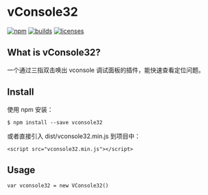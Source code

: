 # vConsole32

[![npm][npm]][npm-url]
[![builds][builds]][builds-url]
[![licenses][licenses]][licenses-url]

## What is vConsole32?

一个通过三指双击唤出 vconsole 调试面板的插件，能快速查看定位问题。

## Install

使用 npm 安装：
```
$ npm install --save vconsole32
```

或者直接引入 dist/vconsole32.min.js 到项目中：
```
<script src="vconsole32.min.js"></script>
```

## Usage

```
var vconsole32 = new VConsole32()
```

[npm]: https://img.shields.io/npm/v/32console.svg
[npm-url]: https://npmjs.com/package/32console

[builds]: https://api.travis-ci.org/Leechikit/32console.svg?branch=master
[builds-url]: https://travis-ci.org/Leechikit/32console

[licenses]: https://img.shields.io/npm/l/32console.svg
[licenses-url]: https://www.npmjs.com/package/32console
